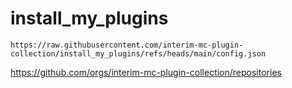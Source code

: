 # install_my_plugins

```
https://raw.githubusercontent.com/interim-mc-plugin-collection/install_my_plugins/refs/heads/main/config.json
```

https://github.com/orgs/interim-mc-plugin-collection/repositories
